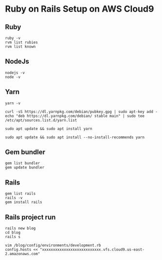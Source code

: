 # Ruby on Rails Setup on AWS Cloud9


## Ruby

```
ruby -v
rvm list rubies
rvm list known
```


## NodeJs

```
nodejs -v
node -v
```


## Yarn

```
yarn -v

curl -sS https://dl.yarnpkg.com/debian/pubkey.gpg | sudo apt-key add -
echo "deb https://dl.yarnpkg.com/debian/ stable main" | sudo tee /etc/apt/sources.list.d/yarn.list

sudo apt update && sudo apt install yarn

sudo apt update && sudo apt install --no-install-recommends yarn
```


## Gem bundler

```
gem list bundler
gem update bundler
```


## Rails

```
gem list rails
rails -v
gem install rails
```


## Rails project run

```
rails new blog
cd blog
rails s

vim /blog/config/environments/development.rb
config.hosts << "xxxxxxxxxxxxxxxxxxxxxxxxxxx.vfs.cloud9.us-east-2.amazonaws.com"
```
